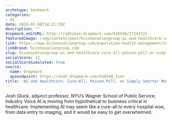 ```yaml
---
archetype: bookmark
categories:
- AI
date: 2019-01-08T14:21:29Z
description: ""
dropmark.editURL: http://radhikan.dropmark.com/616548/17243721
featuredImage: /img/content/post/hcinnovationgroup-ai-and-healthcare-cure-all-poison-pill-or-simply-smarter-medicine.JPG
link: https://www.hcinnovationgroup.com/population-health-management/article/13031016/ai-and-healthcare-cureall-poison-pill-or-simply-smarter-medicine
linkBrand: hcinnovationgroup.com
slug: hcinnovationgroup-ai-and-healthcare-cure-all-poison-pill-or-simply-smarter-medicine
socialScore: 12
socialScoreSimulated: true
source:
  name: Dropmark
  apiendpoint: https://shah.dropmark.com/616548.json
title: 'AI and Healthcare: Cure-All, Poison Pill, or Simply Smarter Medicine?'
---
```

Josh Gluck, adjunct professor, NYU’s Wagner School of Public Service, Industry Voice
AI is moving from hypothetical to business critical in healthcare. Implementing AI may seem like a cure-all to every hospital woe, from data entry to imaging, and it would be easy to get overwhelmed.
